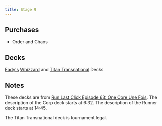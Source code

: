 ```yaml
---
title: Stage 9
---
```


## Purchases

* Order and Chaos

## Decks

[Eady's](http://runlastclick.blogspot.ca/) [Whizzard](https://netrunnerdb.com/en/decklist/37238/whizzard-order-and-chaos-trace-amount-wla) and [Titan Transnational](https://netrunnerdb.com/en/decklist/37240/titan-order-and-chaos-what-lies-ahead-trace-amount) Decks

## Notes

These decks are from [Run Last Click Episode 63: One Core Une Fois](http://runlastclick.blogspot.ca/2016/08/episode-63-one-core-une-fois.html). The description of the Corp deck starts at 6:32. The description of the Runner deck starts at 14:45.

The Titan Transnational deck is tournament legal.
